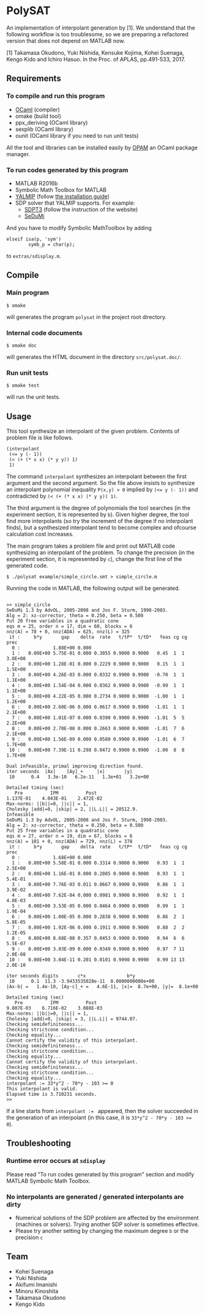 PolySAT
====
An implementation of interpolant generation by [1].  We understand that the following workflow is too troublesome, so we are preparing a refactored version that does not depend on MATLAB now.

[1] Takamasa Okudono, Yuki Nishida, Kensuke Kojima, Kohei Suenaga, Kengo Kido and Ichiro Hasuo.  In the Proc. of APLAS, pp.491-533, 2017.

## Requirements
### To compile and run this program
- [OCaml](https://ocaml.org) (compiler)
- omake (build tool)
- ppx_deriving (OCaml library)
- sexplib (OCaml library)
- ounit (OCaml library if you need to run unit tests)

All the tool and libraries can be installed easily by
[OPAM](https://opam.ocaml.org) an OCaml package manager.

### To run codes generated by this program
- MATLAB R2016b
- Symbolic Math Toolbox for MATLAB
- [YALMIP](http://users.isy.liu.se/johanl/yalmip/) (follow [the installation guide](https://yalmip.github.io/tutorial/installation/))
- SDP solver that YALMIP supports.  For example:
  - [SDPT3](http://www.math.nus.edu.sg/%7Emattohkc/sdpt3.html) (follow the instruction of the website)
  - [SeDuMi](https://github.com/sqlp/sedumi/)

And you have to modify Symbolic MathToolbox by adding 
```
elseif isa(p, 'sym')
        symb_p = char(p);
```
to `extras/sdisplay.m`.

## Compile

### Main program

``` shell
$ omake
```

will generates the program `polysat` in the project root directory.

### Internal code documents

``` shell
$ omake doc
```

will generates the HTML document in the directory `src/polysat.doc/`.

### Run unit tests

```
$ omake test
```

will run the unit tests.

## Usage

This tool synthesize an interpolant of the given problem.  Contents of problem
file is like follows.

``` scheme:example/simple_circle.smt
(interpolant
 (<= y (- 1))
 (< (+ (* x x) (* y y)) 1)
 1)
```

The command `interpolant` synthesizes an interpolant between the first argument
and the second argument.  So the file above insists to synthesize an interpolant
polynomial inequality `P(x,y) > 0` implied by `(<= y (- 1))` and
contradicted by `(< (+ (* x x) (* y y)) 1)`.

The third argument is the degree of polynomials the tool searches (in the experiment section, it is represented by `b`).  Given higher degree, the tool find more
interpolants (so try the increment of the degree if no interpolant finds), but a
synthesized interpolant tend to become complex and ofcourse calculation cost
increases.

The main program takes a problem file and print out MATLAB code synthesizing an
interpolant of the problem.  To change the precision (in the experiment section, it is represented by `c`), change the first line of the generated code.


```
$ ./polysat example/simple_circle.smt > simple_circle.m
```

Running the code in MATLAB, the following output will be generated.

```

>> simple_circle
SeDuMi 1.3 by AdvOL, 2005-2008 and Jos F. Sturm, 1998-2003.
Alg = 2: xz-corrector, theta = 0.250, beta = 0.500
Put 20 free variables in a quadratic cone
eqs m = 25, order n = 17, dim = 60, blocks = 6
nnz(A) = 78 + 0, nnz(ADA) = 625, nnz(L) = 325
 it :     b*y       gap    delta  rate   t/tP*  t/tD*   feas cg cg  prec
  0 :            1.88E+00 0.000
  1 :   0.00E+00 5.75E-01 0.000 0.3055 0.9000 0.9000   0.45  1  1  3.0E+00
  2 :   0.00E+00 1.28E-01 0.000 0.2229 0.9000 0.9000   0.15  1  1  1.5E+00
  3 :   0.00E+00 4.26E-03 0.000 0.0332 0.9900 0.9900  -0.70  1  1  1.1E+00
  4 :   0.00E+00 1.54E-04 0.000 0.0362 0.9900 0.9900  -0.99  1  1  1.1E+00
  5 :   0.00E+00 4.22E-05 0.000 0.2734 0.9000 0.9000  -1.00  1  1  1.2E+00
  6 :   0.00E+00 2.60E-06 0.000 0.0617 0.9900 0.9900  -1.01  1  1  2.1E+00
  7 :   0.00E+00 1.01E-07 0.000 0.0390 0.9900 0.9900  -1.01  5  5  2.2E+00
  8 :   0.00E+00 2.70E-08 0.000 0.2663 0.9000 0.9000  -1.01  7  6  2.1E+00
  9 :   0.00E+00 1.56E-09 0.000 0.0580 0.9900 0.9900  -1.01  6  7  1.7E+00
 10 :   0.00E+00 7.39E-11 0.298 0.0472 0.9900 0.9900  -1.00  8  8  1.7E+00

Dual infeasible, primal improving direction found.
iter seconds  |Ax|    [Ay]_+     |x|       |y|
 10      0.4   3.3e-10   6.2e-11   1.3e+01   3.2e+00

Detailed timing (sec)
   Pre          IPM          Post
1.137E-01    4.043E-01    2.472E-02    
Max-norms: ||b||=0, ||c|| = 1,
Cholesky |add|=0, |skip| = 2, ||L.L|| = 20512.9.
Infeasible
SeDuMi 1.3 by AdvOL, 2005-2008 and Jos F. Sturm, 1998-2003.
Alg = 2: xz-corrector, theta = 0.250, beta = 0.500
Put 25 free variables in a quadratic cone
eqs m = 27, order n = 19, dim = 67, blocks = 6
nnz(A) = 101 + 0, nnz(ADA) = 729, nnz(L) = 378
 it :     b*y       gap    delta  rate   t/tP*  t/tD*   feas cg cg  prec
  0 :            1.68E+00 0.000
  1 :   0.00E+00 5.58E-01 0.000 0.3314 0.9000 0.9000   0.93  1  1  2.5E+00
  2 :   0.00E+00 1.16E-01 0.000 0.2085 0.9000 0.9000   0.93  1  1  5.4E-01
  3 :   0.00E+00 7.76E-03 0.011 0.0667 0.9900 0.9900   0.86  1  1  3.9E-02
  4 :   0.00E+00 7.62E-04 0.000 0.0981 0.9900 0.9900   0.92  1  1  4.0E-03
  5 :   0.00E+00 3.53E-05 0.000 0.0464 0.9900 0.9900   0.99  1  1  1.9E-04
  6 :   0.00E+00 1.00E-05 0.000 0.2838 0.9000 0.9000   0.86  2  1  5.8E-05
  7 :   0.00E+00 1.92E-06 0.000 0.1911 0.9000 0.9000   0.88  2  2  1.2E-05
  8 :   0.00E+00 8.68E-08 0.357 0.0453 0.9900 0.9900   0.94  6  6  5.5E-07
  9 :   0.00E+00 3.03E-09 0.000 0.0349 0.9900 0.9900   0.97  7 11  2.0E-08
 10 :   0.00E+00 3.04E-11 0.201 0.0101 0.9990 0.9990   0.99 13 13  2.0E-10

iter seconds digits       c*x               b*y
 10      0.1  11.3 -3.9433535028e-11  0.0000000000e+00
|Ax-b| =   1.4e-10, [Ay-c]_+ =   4.6E-11, |x|=  8.7e+00, |y|=  8.1e+00

Detailed timing (sec)
   Pre          IPM          Post
9.807E-03    6.716E-02    3.088E-03    
Max-norms: ||b||=0, ||c|| = 1,
Cholesky |add|=0, |skip| = 3, ||L.L|| = 9744.07.
Checking semidefiniteness...
Checking strictcone condition...
Checking equality...
Cannot certify the validity of this interpolant.
Checking semidefiniteness...
Checking strictcone condition...
Checking equality...
Cannot certify the validity of this interpolant.
Checking semidefiniteness...
Checking strictcone condition...
Checking equality...
interpolant := 33*y^2 - 70*y - 103 >= 0
This interpolant is valid.
Elapsed time is 3.710231 seconds.
>> 
```

If a line starts from `interpolant := ` appeared, then the solver succeeded in the generation of an interpolant (in this case, it is `33*y^2 - 70*y - 103 >= 0`).

## Troubleshooting
### Runtime error occurs at `sdisplay`
Please read "To run codes generated by this program" section and modify MATLAB Symbolic Math Toolbox.

### No interpolants are generated / generated interpolants are dirty
- Numerical solutions of the SDP problem are affected by the environment (machines or solvers).  Trying another SDP solver is sometimes effective.
- Please try another setting by changing the maximum degree `b` or the precision `c`

## Team

- Kohei Suenaga
- Yuki Nishida
- Akifumi Imanishi
- Minoru Kinoshita
- Takamasa Okudono
- Kengo Kido
